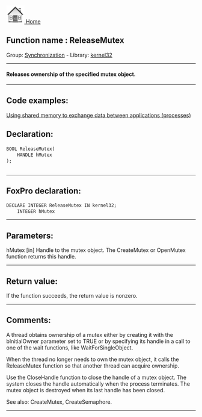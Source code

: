 [<img src="../../images/home.png"> Home ](https://github.com/VFPX/Win32API)  

## Function name : ReleaseMutex
Group: [Synchronization](../../functions_group.md#Synchronization)  -  Library: [kernel32](../../../libraries.md#kernel32)  
***  


#### Releases ownership of the specified mutex object.
***  


## Code examples:
[Using shared memory to exchange data between applications (processes)](../../samples/sample_498.md)  

## Declaration:
```foxpro  
BOOL ReleaseMutex(
	HANDLE hMutex
);
  
```  
***  


## FoxPro declaration:
```foxpro  
DECLARE INTEGER ReleaseMutex IN kernel32;
	INTEGER hMutex  
```  
***  


## Parameters:
hMutex 
[in] Handle to the mutex object. The CreateMutex or OpenMutex function returns this handle.  
***  


## Return value:
If the function succeeds, the return value is nonzero.  
***  


## Comments:
A thread obtains ownership of a mutex either by creating it with the bInitialOwner parameter set to TRUE or by specifying its handle in a call to one of the wait functions, like WaitForSingleObject.   
  
When the thread no longer needs to own the mutex object, it calls the ReleaseMutex function so that another thread can acquire ownership.  
  
Use the CloseHandle function to close the handle of a mutex object. The system closes the handle automatically when the process terminates. The mutex object is destroyed when its last handle has been closed.  
  
See also: CreateMutex, CreateSemaphore.  
  
***  

